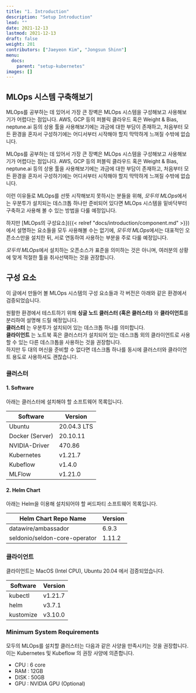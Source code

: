 ```yaml
---
title: "1. Introduction"
description: "Setup Introduction"
lead: ""
date: 2021-12-13
lastmod: 2021-12-13
draft: false
weight: 201
contributors: ["Jaeyeon Kim", "Jongsun Shinn"]
menu:
  docs:
    parent: "setup-kubernetes"
images: []
---
```


## MLOps 시스템 구축해보기

MLOps를 공부하는 데 있어서 가장 큰 장벽은 MLOps 시스템을 구성해보고 사용해보기가 어렵다는 점입니다. AWS, GCP 등의 퍼블릭 클라우드 혹은 Weight & Bias, neptune.ai 등의 상용 툴을 사용해보기에는 과금에 대한 부담이 존재하고, 처음부터 모든 환경을 혼자서 구성하기에는 어디서부터 시작해야 할지 막막하게 느껴질 수밖에 없습니다.

MLOps를 공부하는 데 있어서 가장 큰 장벽은 MLOps 시스템을 구성해보고 사용해보기가 어렵다는 점입니다. AWS, GCP 등의 퍼블릭 클라우드 혹은 Weight & Bias, neptune.ai 등의 상용 툴을 사용해보기에는 과금에 대한 부담이 존재하고, 처음부터 모든 환경을 혼자서 구성하기에는 어디서부터 시작해야 할지 막막하게 느껴질 수밖에 없습니다.

이런 이유들로 MLOps를 선뜻 시작해보지 못하시는 분들을 위해, *모두의 MLOps*에서는 우분투가 설치되는 데스크톱 하나만 준비되어 있다면 MLOps 시스템을 밑바닥부터 구축하고 사용해 볼 수 있는 방법을 다룰 예정입니다.

하지만 [MLOps의 구성요소]({{< relref "docs/introduction/component.md" >}})에서 설명하는 요소들을 모두 사용해볼 수는 없기에, *모두의 MLOps*에서는 대표적인 오픈소스만을 설치한 뒤, 서로 연동하여 사용하는 부분을 주로 다룰 예정입니다.

*모두의 MLOps*에서 설치하는 오픈소스가 표준을 의미하는 것은 아니며, 여러분의 상황에 맞게 적절한 툴을 취사선택하는 것을 권장합니다.

## 구성 요소

이 글에서 만들어 볼 MLOps 시스템의 구성 요소들과 각 버전은 아래와 같은 환경에서 검증되었습니다.

원활한 환경에서 테스트하기 위해 **싱글 노드 클러스터 (혹은 클러스터)** 와 **클라이언트**를 분리하여 설명해 드릴 예정입니다.  
**클러스터** 는 우분투가 설치되어 있는 데스크톱 하나를 의미합니다.  
**클라이언트** 는 노트북 혹은 클러스터가 설치되어 있는 데스크톱 외의 클라이언트로 사용할 수 있는 다른 데스크톱을 사용하는 것을 권장합니다.  
하지만 두 대의 머신을 준비할 수 없다면 데스크톱 하나를 동시에 클러스터와 클라이언트 용도로 사용하셔도 괜찮습니다.

### 클러스터

#### 1. Software

아래는 클러스터에 설치해야 할 소프트웨어 목록입니다.

| Software        | Version     |
| --------------- | ----------- |
| Ubuntu          | 20.04.3 LTS |
| Docker (Server) | 20.10.11    |
| NVIDIA-Driver   | 470.86      |
| Kubernetes      | v1.21.7     |
| Kubeflow        | v1.4.0      |
| MLFlow          | v1.21.0     |

#### 2. Helm Chart

아래는 Helm을 이용해 설치되어야 할 써드파티 소프트웨어 목록입니다.

| Helm Chart Repo Name          | Version |
| ----------------------------- | ------- |
| datawire/ambassador           | 6.9.3   |
| seldonio/seldon-core-operator | 1.11.2  |

### 클라이언트

클라이언트는 MacOS (Intel CPU), Ubuntu 20.04 에서 검증되었습니다.

| Software        | Version     |
| --------------- | ----------- |
| kubectl         | v1.21.7     |
| helm            | v3.7.1      |
| kustomize       | v3.10.0     |

### Minimum System Requirements

모두의 MLOps를 설치할 클러스터는 다음과 같은 사양을 만족시키는 것을 권장합니다.  
이는 Kubernetes 및 Kubeflow 의 권장 사양에 의존합니다.

- CPU : 6 core
- RAM : 12GB
- DISK : 50GB
- GPU : NVIDIA GPU (Optional)
